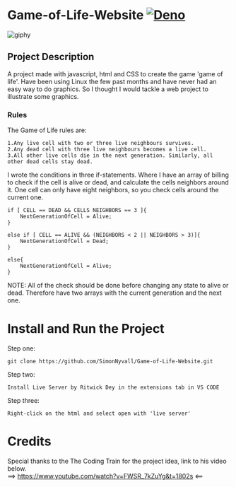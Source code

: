 # Game-of-Life-Website [![Deno](https://github.com/SimonNyvall/Game-of-Life-Website/actions/workflows/deno.yml/badge.svg)](https://github.com/SimonNyvall/Game-of-Life-Website/actions/workflows/deno.yml)

![giphy](https://user-images.githubusercontent.com/50596493/183426858-02dd13b0-b4a6-4370-97e4-6153c121a593.gif)

## Project Description
A project made with javascript, html and CSS to create the game 'game of life'. Have been using Linux the few past months and have never had an easy way to do graphics. So I thought I would tackle a web project to illustrate some graphics.
### Rules
The Game of Life rules are:
```
1.Any live cell with two or three live neighbours survives.
2.Any dead cell with three live neighbours becomes a live cell.
3.All other live cells die in the next generation. Similarly, all other dead cells stay dead.
```
I wrote the conditions in three if-statements. Where I have an array of billing to check if the cell is alive or dead, and calculate the cells neighbors around it. One cell can only have eight neighbors, so you check cells around the current one.
```
if [ CELL == DEAD && CELLS NEIGHBORS == 3 ]{
    NextGenerationOfCell = Alive;
}
```
```
else if [ CELL == ALIVE && (NEIGHBORS < 2 || NEIGHBORS > 3)]{
    NextGenerationOfCell = Dead;
}
```
```
else{
    NextGenerationOfCell = Alive;
}
```
NOTE: All of the check should be done before changing any state to alive or dead. Therefore have two arrays with the current generation and the next one.

# Install and Run the Project

Step one:
```
git clone https://github.com/SimonNyvall/Game-of-Life-Website.git
```
Step two:
```
Install Live Server by Ritwick Dey in the extensions tab in VS CODE
```
Step three:
```
Right-click on the html and select open with 'live server' 
```

# Credits
Special thanks to the The Coding Train for the project idea, link to his video below.                                                              
==> https://www.youtube.com/watch?v=FWSR_7kZuYg&t=1802s <==
